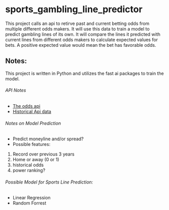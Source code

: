# sports_gambling_line_predictor
This project calls an api to retirve past and current betting odds from multiple different odds makers. It will use this data to train a model to predict gambling lines of its own. It will compare the lines it predicted with current lines from different odds makers to calculate expected values for bets. A positive expected value would mean the bet has favorable odds.

## Notes: 
This project is written in Python and utilizes the fast ai packages to train the model. 
###### API Notes
- [The odds api](https://the-odds-api.com/liveapi/guides/v4/#overview) 
- [Historical Api data](https://the-odds-api.com/historical-odds-data/#how-to-access-historical-odds-data)

###### Notes on Model Prediction
- Predict moneyline and/or spread?
- Possible features:
1. Record over previous 3 years
2. Home or away (0 or 1)
3. historical odds
4. power ranking?

###### Possible Model for Sports Line Prediction:
- Linear Regression 
- Random Forrest
